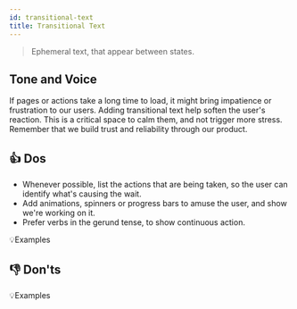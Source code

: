 ```yaml
---
id: transitional-text
title: Transitional Text
---
```


> Ephemeral text, that appear between states.  

## Tone and Voice

If pages or actions take a long time to load, it might bring impatience or frustration to our users. Adding transitional text help soften the user's reaction. This is a critical space to calm them, and not trigger more stress. Remember that we build trust and reliability through our product.   


## 👍 Dos

   
- Whenever possible, list the actions that are being taken, so the user can identify what's causing the wait.          
- Add animations, spinners or progress bars to amuse the user, and show we're working on it.          
- Prefer verbs in the gerund tense, to show continuous action.        


💡Examples


## 👎 Don'ts


💡Examples